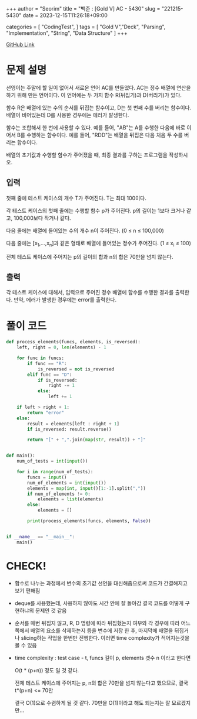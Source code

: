 +++
author = "Seorim"
title =  "백준 : [Gold V] AC - 5430"
slug = "221215-5430"
date = 2023-12-15T11:26:18+09:00

categories = [
    "CodingTest",
]
tags = [
    "Gold V","Deck", "Parsing", "Implementation", "String", "Data Structure"
]
+++

[GitHub Link](https://github.com/srlee056/algorithm-study/tree/766524a2a50edf88406b8aa1079a273368ea8e15/%EB%B0%B1%EC%A4%80/Gold/5430.%E2%80%85AC)

# 문제 설명

<p>선영이는 주말에 할 일이 없어서 새로운 언어 AC를 만들었다. AC는 정수 배열에 연산을 하기 위해 만든 언어이다. 이 언어에는 두 가지 함수 R(뒤집기)과 D(버리기)가 있다.</p>

<p>함수 R은 배열에 있는 수의 순서를 뒤집는 함수이고, D는 첫 번째 수를 버리는 함수이다. 배열이 비어있는데 D를 사용한 경우에는 에러가 발생한다.</p>

<p>함수는 조합해서 한 번에 사용할 수 있다. 예를 들어, "AB"는 A를 수행한 다음에 바로 이어서 B를 수행하는 함수이다. 예를 들어, "RDD"는 배열을 뒤집은 다음 처음 두 수를 버리는 함수이다.</p>

<p>배열의 초기값과 수행할 함수가 주어졌을 때, 최종 결과를 구하는 프로그램을 작성하시오.</p>

## 입력

 <p>첫째 줄에 테스트 케이스의 개수 T가 주어진다. T는 최대 100이다.</p>

<p>각 테스트 케이스의 첫째 줄에는 수행할 함수 p가 주어진다. p의 길이는 1보다 크거나 같고, 100,000보다 작거나 같다.</p>

<p>다음 줄에는 배열에 들어있는 수의 개수 n이 주어진다. (0 ≤ n ≤ 100,000)</p>

<p>다음 줄에는 [x<sub>1</sub>,...,x<sub>n</sub>]과 같은 형태로 배열에 들어있는 정수가 주어진다. (1 ≤ x<sub>i</sub> ≤ 100)</p>

<p>전체 테스트 케이스에 주어지는 p의 길이의 합과 n의 합은 70만을 넘지 않는다.</p>

## 출력

 <p>각 테스트 케이스에 대해서, 입력으로 주어진 정수 배열에 함수를 수행한 결과를 출력한다. 만약, 에러가 발생한 경우에는 error를 출력한다.</p>

# 풀이 코드

```python
def process_elements(funcs, elements, is_reversed):
    left, right = 0, len(elements) - 1

    for func in funcs:
        if func == "R":
            is_reversed = not is_reversed
        elif func == "D":
            if is_reversed:
                right -= 1
            else:
                left += 1

    if left > right + 1:
        return "error"
    else:
        result = elements[left : right + 1]
        if is_reversed: result.reverse()

        return "[" + ",".join(map(str, result)) + "]"


def main():
    num_of_tests = int(input())

    for i in range(num_of_tests):
        funcs = input()
        num_of_elements = int(input())
        elements = map(int, input()[1:-1].split(","))
        if num_of_elements != 0:
            elements = list(elements)
        else:
            elements = []

        print(process_elements(funcs, elements, False))


if __name__ == "__main__":
    main()


```

# CHECK!

-   함수로 나누는 과정에서 변수의 초기값 선언을 대신해줌으로써 코드가 간결해지고 보기 편해짐
-   deque를 사용했는데, 사용하지 않아도 시간 안에 잘 돌아감 결국 코드를 어떻게 구현하냐의 문제인 것 같음
-   순서를 매번 뒤집지 않고, R, D 명령에 따라 뒤집혔는지 여부와 각 경우에 따라 어느쪽에서 배열의 요소를 삭제하는지 등을 변수에 저장 한 후, 마지막에 배열을 뒤집거나 slicing하는 작업을 한번만 진행한다. 이러면 time complexity가 적어지는것을 볼 수 있음

-   time complexity : test case - t, funcs 길이 p, elements 갯수 n 이라고 한다면

    O(t \* (p+n)) 정도 일 것 같다.

    전체 테스트 케이스에 주어지는 p, n의 합은 70만을 넘지 않는다고 했으므로, 결국 t\*(p+n) <= 70만

    결국 O(1)으로 수렴하게 될 것 같다. 70만을 O(1)이라고 해도 되는지는 잘 모르겠지만...
